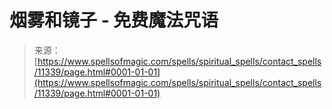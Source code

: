 <!--yml

category: 未分类

date: 2024-06-12 18:48:29

-->

# 烟雾和镜子 - 免费魔法咒语

> 来源：[https://www.spellsofmagic.com/spells/spiritual_spells/contact_spells/11339/page.html#0001-01-01](https://www.spellsofmagic.com/spells/spiritual_spells/contact_spells/11339/page.html#0001-01-01)
